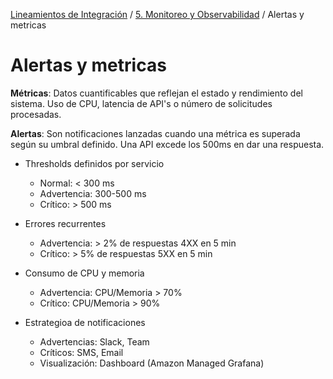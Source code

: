 [Lineamientos de Integración](../../index.md#lineamientos-de-integración) / [5. Monitoreo y Observabilidad](../../index.md#5-monitoreo-y-observabilidad) / Alertas y metricas

# Alertas y metricas

**Métricas**: Datos cuantificables que reflejan el estado y rendimiento del sistema. Uso de CPU, latencia de API's o número de solicitudes procesadas.

**Alertas**: Son notificaciones lanzadas cuando una métrica es superada según su umbral definido. Una API excede los 500ms en dar una respuesta.

- Thresholds definidos por servicio

  - Normal: < 300 ms
  - Advertencia: 300-500 ms
  - Crítico: > 500 ms

- Errores recurrentes

  - Advertencia: > 2% de respuestas 4XX en 5 min
  - Crítico: > 5% de respuestas 5XX en 5 min

- Consumo de CPU y memoria

  - Advertencia: CPU/Memoria > 70%
  - Crítico: CPU/Memoria > 90%

- Estrategioa de notificaciones
  - Advertencias: Slack, Team
  - Críticos: SMS, Email
  - Visualización: Dashboard (Amazon Managed Grafana)
